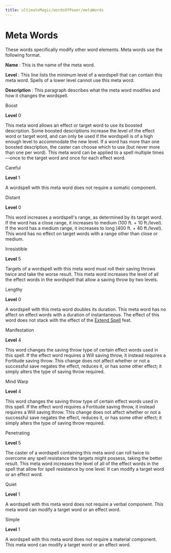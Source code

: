 ```yaml
---
title: ultimateMagic/wordsOfPower/metaWords
---
```

# Meta Words

These words specifically modify other word elements. Meta words use the following format.

**Name** : This is the name of the meta word.

**Level** : This line lists the minimum level of a wordspell that can contain this meta word. Spells of a lower level cannot use this meta word.

**Description** : This paragraph describes what the meta word modifies and how it changes the wordspell.

Boost

**Level** 0

This meta word allows an effect or target word to use its boosted description. Some boosted descriptions increase the level of the effect word or target word, and can only be used if the wordspell is of a high enough level to accommodate the new level. If a word has more than one boosted description, the caster can choose which to use (but never more than one per word). This meta word can be applied to a spell multiple times—once to the target word and once for each effect word.

Careful

**Level** 1

A wordspell with this meta word does not require a somatic component.

Distant

**Level** 0

This word increases a wordspell's range, as determined by its target word. If the word has a close range, it increases to medium (100 ft. + 10 ft./level). If the word has a medium range, it increases to long (400 ft. + 40 ft./level). This word has no effect on target words with a range other than close or medium.

Irresistible

**Level** 5

Targets of a wordspell with this meta word must roll their saving throws twice and take the worse result. This meta word increases the level of all the effect words in the wordspell that allow a saving throw by two levels.

Lengthy

**Level** 0

A wordspell with this meta word doubles its duration. This meta word has no affect on effect words with a duration of instantaneous. The effect of this word does not stack with the effect of the [Extend Spell](feats#_extend-spell) feat.

Manifestation

**Level** 4

This word changes the saving throw type of certain effect words used in this spell. If the effect word requires a Will saving throw, it instead requires a Fortitude saving throw. This change does not affect whether or not a successful save negates the effect, reduces it, or has some other effect; it simply alters the type of saving throw required.

Mind Warp

**Level** 4

This word changes the saving throw type of certain effect words used in this spell. If the effect word requires a Fortitude saving throw, it instead requires a Will saving throw. This change does not affect whether or not a successful save negates the effect, reduces it, or has some other effect; it simply alters the type of saving throw required.

Penetrating

**Level** 5

The caster of a wordspell containing this meta word can roll twice to overcome any spell resistance the targets might possess, taking the better result. This meta word increases the level of all of the effect words in the spell that allow for spell resistance by one level. It can modify a target word or an effect word.

Quiet

**Level** 1

A wordspell with this meta word does not require a verbal component. This meta word can modify a target word or an effect word.

Simple

**Level** 1

A wordspell with this meta word does not require a material component. This meta word can modify a target word or an effect word.

